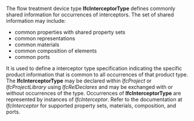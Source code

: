 The flow treatment device type **IfcInterceptorType** defines commonly shared information for occurrences of interceptors. The set of shared information may include:

* common properties with shared property sets
* common representations
* common materials
* common composition of elements
* common ports

It is used to define a interceptor type specification indicating the specific product information that is common to all occurrences of that product type. The **IfcInterceptorType** may be declared within _IfcProject_ or _IfcProjectLibrary_ using _IfcRelDeclares_ and may be exchanged with or without occurrences of the type. Occurrences of **IfcInterceptorType** are represented by instances of _IfcInterceptor_. Refer to the documentation at _IfcInterceptor_ for supported property sets, materials, composition, and ports.
